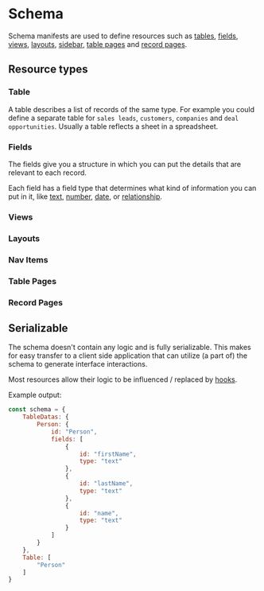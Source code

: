 # Schema

Schema manifests are used to define resources such as [tables](/docs/table.md), [fields](/docs/field.md), [views](/docs/view.md), [layouts](/docs/layout.md), [sidebar](/docs/sidebar.md), [table pages](/docs/table-page.md) and [record pages](/docs/record-page.md).

## Resource types

### Table

A table describes a list of records of the same type. For example you could define a separate table for `sales leads`, `customers`, `companies` and `deal opportunities`. Usually a table reflects a sheet in a spreadsheet.

### Fields

The fields give you a structure in which you can put the details that are relevant to each record.

Each field has a field type that determines what kind of information you can put in it, like [text](/docs/field-types.md#text), [number](/docs/field-types.md#number), [date](/docs/field-types.md#date), or [relationship](/docs/field-types.md#relationship).

### Views
### Layouts
### Nav Items
### Table Pages
### Record Pages

## Serializable

The schema doesn't contain any logic and is fully serializable. This makes for easy transfer to a client side application that can utilize (a part of) the schema to generate interface interactions.

Most resources allow their logic to be influenced / replaced by [hooks](/docs/hooks.md).


Example output:

```js
const schema = {
    TableDatas: {
        Person: {
            id: "Person",
            fields: [
                {
                    id: "firstName",
                    type: "text"
                },
                {
                    id: "lastName",
                    type: "text"
                },
                {
                    id: "name",
                    type: "text"
                }
            ]
        }
    },
    Table: [
        "Person"
    ]
}
```